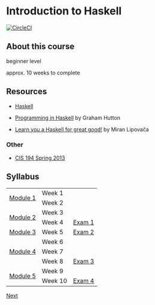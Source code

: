 # Introduction to Haskell

[![CircleCI][2]][1]

[1]: https://circleci.com/gh/stackbuilders/intro-to-haskell
[2]: https://circleci.com/gh/stackbuilders/intro-to-haskell.svg?style=shield&circle-token=d2d38df7299afbee3dd683e6f47f9b3afad4c51c

## About this course

beginner level

approx. 10 weeks to complete

## Resources

- [Haskell](https://www.haskell.org/)

- [Programming in Haskell](https://www.cs.nott.ac.uk/~pszgmh/pih.html) by Graham Hutton
- [Learn you a Haskell for great good!](http://learnyouahaskell.com) by Miran Lipovača

### Other

- [CIS 194 Spring 2013](https://www.cis.upenn.edu/~cis194/spring13/)

## Syllabus

<table>
  <tbody>
    <tr>
      <td rowSpan=2><a href="/modules/01.md">Module 1</a></td>
      <td>Week 1</td>
      <td></td>
    </tr>
    <tr>
      <td>Week 2</td>
      <td></td>
    </tr>
    <tr>
      <td rowSpan=2><a href="/modules/02.md">Module 2</a></td>
      <td>Week 3</td>
      <td></td>
    </tr>
    <tr>
      <td>Week 4</td>
      <td><a href="/exams/01.md">Exam 1</a></td>
    </tr>
    <tr>
      <td rowSpan=1><a href="/modules/03.md">Module 3</a></td>
      <td>Week 5</td>
      <td><a href="/exams/02.md">Exam 2</a></td>
    </tr>
    <tr>
      <td rowSpan=3><a href="/modules/04.md">Module 4</a></td>
      <td>Week 6</td>
      <td></td>
    </tr>
    <tr>
      <td>Week 7</td>
      <td></td>
    </tr>
    <tr>
      <td>Week 8</td>
      <td><a href="/exams/03.md">Exam 3</a></td>
    </tr>
    <tr>
      <td rowSpan=2><a href="/modules/05.md">Module 5</a></td>
      <td>Week 9</td>
      <td></td>
    </tr>
    <tr>
      <td>Week 10</td>
      <td><a href="/exams/04.md">Exam 4</a></td>
    </tr>
  </tbody>
</table>

[Next](/modules/01.md)
